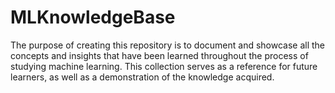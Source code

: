 # MLKnowledgeBase

The purpose of creating this repository is to document and showcase all the concepts and insights that have been learned throughout the process of studying machine learning. This collection serves as a reference for future learners, as well as a demonstration of the knowledge acquired.

<!-- To create virtual environments
1. conda create -p /path/to/myproject/venv python==3.8 -y


To activate:
conda activate venv

# Add all the syntax -->